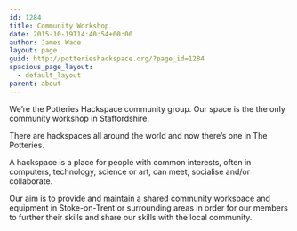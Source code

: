 ```yaml
---
id: 1284
title: Community Workshop
date: 2015-10-19T14:40:54+00:00
author: James Wade
layout: page
guid: http://potterieshackspace.org/?page_id=1284
spacious_page_layout:
  - default_layout
parent: about
---
```

We&#8217;re the Potteries Hackspace community group. Our space is the the only community workshop in Staffordshire.

There are hackspaces all around the world and now there&#8217;s one in The Potteries.

A hackspace is a place for people with common interests, often in computers, technology, science or art, can meet, socialise and/or collaborate.

Our aim is to provide and maintain a shared community workspace and equipment in Stoke-on-Trent or surrounding areas in order for our members to further their skills and share our skills with the local community.